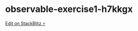 # observable-exercise1-h7kkgx

[Edit on StackBlitz ⚡️](https://stackblitz.com/edit/observable-exercise1-h7kkgx)